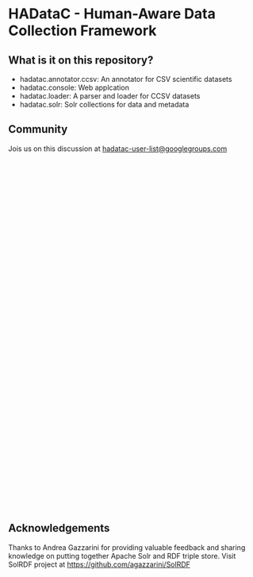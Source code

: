# HADataC - Human-Aware Data Collection Framework

## What is it on this repository?

* hadatac.annotator.ccsv: An annotator for CSV scientific datasets
* hadatac.console: Web applcation
* hadatac.loader: A parser and loader for CCSV datasets
* hadatac.solr: Solr collections for data and metadata

## Community

Jois us on this discussion at hadatac-user-list@googlegroups.com

<iframe id="forum_embed"
  src="javascript:void(0)"
  scrolling="no"
  frameborder="0"
  width="900"
  height="700">
</iframe>
<script type="text/javascript">
  document.getElementById('forum_embed').src =
     'https://groups.google.com/forum/embed/?place=forum/hadatac-user-list'
     + '&showsearch=true&showpopout=true&showtabs=false'
     + '&parenturl=' + encodeURIComponent(window.location.href);
</script>

## Acknowledgements

Thanks to Andrea Gazzarini for providing valuable feedback and sharing knowledge on putting together Apache Solr and RDF triple store. Visit SolRDF project at https://github.com/agazzarini/SolRDF

